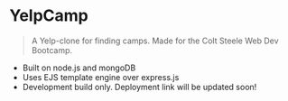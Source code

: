 # YelpCamp
> A Yelp-clone for finding camps. Made for the Colt Steele Web Dev Bootcamp.
* Built on node.js and mongoDB
* Uses EJS template engine over express.js
* Development build only. Deployment link will be updated soon!

